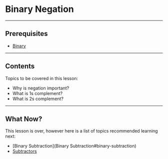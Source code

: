# Binary Negation

---

## Prerequisites

- [Binary](binary#binary)

---

## Contents

Topics to be covered in this lesson:

- Why is negation important?
- What is 1s complement?
- What is 2s complement?

---
## What Now?

This lesson is over, however here is a list of topics recommended learning next:

- [Binary Subtraction](Binary Subtraction#binary-subtraction)
- [Subtractors](Adders#adders)


